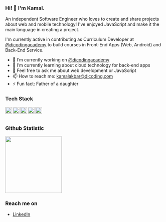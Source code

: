 ### Hi! 👋 I'm Kamal.

An independent Software Engineer who loves to create and share projects about web and mobile technology! I've enjoyed JavaScript and make it the main language in creating a project.

I'm currently active in contributing as Curriculum Developer at <a href="https://github.com/dicodingacademy">@dicodingacademy</a> to build courses in Front-End Apps (Web, Android) and Back-End Service.

- 🔭 I’m currently working on <a href="https://github.com/dicodingacademy">@dicodingacademy</a>
- 🌱 I’m currently learning about cloud technology for back-end apps
- 💬 Feel free to ask me about web development or JavaScript
- 📫 How to reach me: kamalakbar@dicoding.com
- ⚡ Fun fact: Father of a daughter

### Tech Stack
  <a href="#"><img align="left" alt="JavaScript" title="JavaScript" width="21px" src="https://upload.wikimedia.org/wikipedia/commons/9/99/Unofficial_JavaScript_logo_2.svg" /></a>
  <a href="https://nodejs.org/"><img align="left" alt="NodeJS" title="NodeJS" width="21px" src="https://seeklogo.com/images/N/nodejs-logo-FBE122E377-seeklogo.com.png" /></a>
  <a href="https://reactjs.org/"><img align="left" alt="React" title="React" width="21px" src="https://cdn.worldvectorlogo.com/logos/react-2.svg" /></a>
  <a href="https://hapi.dev/"><img align="left" alt="Hapi" title="Hapi (NodeJS HTTP Framework)" width="21px" src="https://avatars.githubusercontent.com/u/3774533?s=200&v=4" /></a>
  <a href="https://nextjs.org/"><img align="left" alt="Next" title="Next (React SSR Framework)" width="21px" src="https://iconape.com/wp-content/files/gm/82643/svg/next-js.svg" /></a>
  <br>
  <br>
  
### Github Statistic
<p align="left">
<a href="https://github.com/injazzz">
  <img height="180em" src="https://github-readme-stats-eight-theta.vercel.app/api?username=penuliscode&show_icons=true&theme=algolia&include_all_commits=true&count_private=true"/>
<!--   <img height="180em" src="https://github-readme-stats-eight-theta.vercel.app/api/top-langs/?username=penuliscode&layout=compact&layout=compact&theme=algolia"/> -->
</a>
</p>

### Reach me on
- <a href="www.linkedin.com/in/kamal-akbar-002343293">LinkedIn</a>
